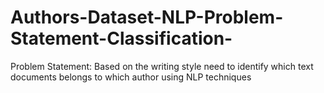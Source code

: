 # Authors-Dataset-NLP-Problem-Statement-Classification-
Problem Statement:
Based on the writing style need to identify which text documents belongs to which author using NLP techniques
